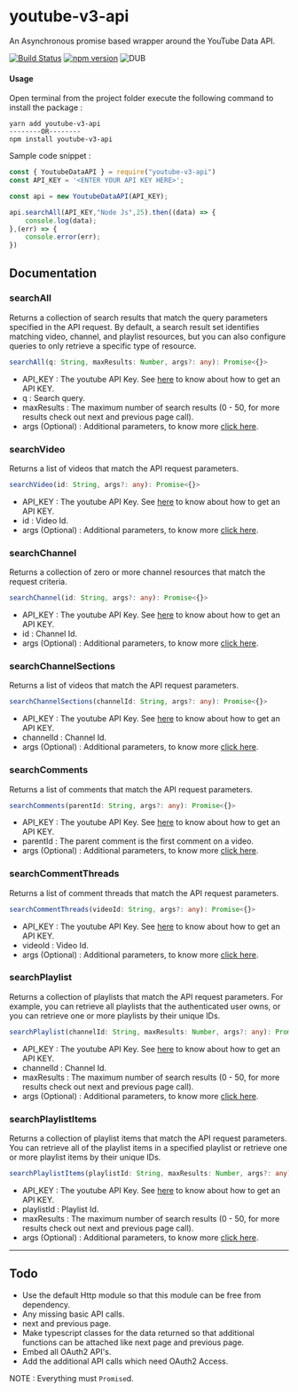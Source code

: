 # youtube-v3-api

An Asynchronous promise based wrapper around the YouTube Data API. 

[![Build Status](https://travis-ci.org/kanishkarj/youtube-v3-api.svg?branch=master)](https://travis-ci.org/kanishkarj/youtube-v3-api)
[![npm version](https://badge.fury.io/js/youtube-v3-api.svg)](https://badge.fury.io/js/youtube-v3-api)
![DUB](https://img.shields.io/dub/l/vibe-d.svg)

#### Usage

Open terminal from the project folder execute the following command to install the package :

```shell
yarn add youtube-v3-api
--------OR--------
npm install youtube-v3-api 
```

Sample code snippet :

```javascript
const { YoutubeDataAPI } = require("youtube-v3-api")
const API_KEY = '<ENTER YOUR API KEY HERE>';

const api = new YoutubeDataAPI(API_KEY);

api.searchAll(API_KEY,"Node Js",25).then((data) => {
    console.log(data);
},(err) => {
    console.error(err);
})
```

## Documentation

### searchAll 

Returns a collection of search results that match the query parameters specified in the API request. By default, a search result set identifies matching video, channel, and playlist resources, but you can also configure queries to only retrieve a specific type of resource. 

```typescript
searchAll(q: String, maxResults: Number, args?: any): Promise<{}>
```

* API_KEY : The youtube API Key. See [here](https://developers.google.com/youtube/v3/docs/) to know about how to get an API KEY.
* q : Search query.
* maxResults : The maximum number of search results (0 - 50, for more results check out next and previous page call).
* args (Optional) : Additional parameters, to know more [click here](https://developers.google.com/youtube/v3/docs/search/list). 

### searchVideo 

Returns a list of videos that match the API request parameters.

```typescript
searchVideo(id: String, args?: any): Promise<{}>
```

* API_KEY : The youtube API Key. See [here](https://developers.google.com/youtube/v3/docs/) to know about how to get an API KEY.
* id : Video Id.
* args (Optional) : Additional parameters, to know more [click here](https://developers.google.com/youtube/v3/docs/videos/list). 


### searchChannel 

Returns a collection of zero or more channel resources that match the request criteria.

```typescript
searchChannel(id: String, args?: any): Promise<{}>
```

* API_KEY : The youtube API Key. See [here](https://developers.google.com/youtube/v3/docs/) to know about how to get an API KEY.
* id : Channel Id.
* args (Optional) : Additional parameters, to know more [click here](https://developers.google.com/youtube/v3/docs/channels/list). 


### searchChannelSections 

Returns a list of videos that match the API request parameters.

```typescript
searchChannelSections(channelId: String, args?: any): Promise<{}>
```

* API_KEY : The youtube API Key. See [here](https://developers.google.com/youtube/v3/docs/) to know about how to get an API KEY.
* channelId : Channel Id.
* args (Optional) : Additional parameters, to know more [click here](https://developers.google.com/youtube/v3/docs/channelSections/list). 


### searchComments 

Returns a list of comments that match the API request parameters.

```typescript
searchComments(parentId: String, args?: any): Promise<{}>
```

* API_KEY : The youtube API Key. See [here](https://developers.google.com/youtube/v3/docs/) to know about how to get an API KEY.
* parentId : The parent comment is the first comment on a video.
* args (Optional) : Additional parameters, to know more [click here](https://developers.google.com/youtube/v3/docs/comments/list). 


### searchCommentThreads 

Returns a list of comment threads that match the API request parameters.

```typescript
searchCommentThreads(videoId: String, args?: any): Promise<{}>
```

* API_KEY : The youtube API Key. See [here](https://developers.google.com/youtube/v3/docs/) to know about how to get an API KEY.
* videoId : Video Id.
* args (Optional) : Additional parameters, to know more [click here](https://developers.google.com/youtube/v3/docs/commentThreads/list). 


### searchPlaylist 

Returns a collection of playlists that match the API request parameters. For example, you can retrieve all playlists that the authenticated user owns, or you can retrieve one or more playlists by their unique IDs. 

```typescript
searchPlaylist(channelId: String, maxResults: Number, args?: any): Promise<{}>
```

* API_KEY : The youtube API Key. See [here](https://developers.google.com/youtube/v3/docs/) to know about how to get an API KEY.
* channelId : Channel Id.
* maxResults : The maximum number of search results (0 - 50, for more results check out next and previous page call).
* args (Optional) : Additional parameters, to know more [click here](https://developers.google.com/youtube/v3/docs/playlists/list). 


### searchPlaylistItems 

Returns a collection of playlist items that match the API request parameters. You can retrieve all of the playlist items in a specified playlist or retrieve one or more playlist items by their unique IDs.

```typescript
searchPlaylistItems(playlistId: String, maxResults: Number, args?: any): Promise<{}>
```

* API_KEY : The youtube API Key. See [here](https://developers.google.com/youtube/v3/docs/) to know about how to get an API KEY.
* playlistId : Playlist Id.
* maxResults : The maximum number of search results (0 - 50, for more results check out next and previous page call).
* args (Optional) : Additional parameters, to know more [click here](https://developers.google.com/youtube/v3/docs/playlists/list). 


---------------------------------------

## Todo

* Use the default Http module so that this module can be free from dependency.
* Any missing basic API calls.
* next and previous page.
* Make typescript classes for the data returned so that additional functions can be attached like next page and previous page.
* Embed all OAuth2 API's.
* Add the additional API calls which need OAuth2 Access.

NOTE : Everything must `Promise`d.